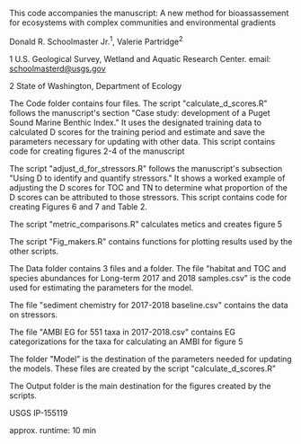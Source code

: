 
This code accompanies the manuscript:
A new method for bioassassement for ecosystems with complex communities and environmental gradients

Donald R. Schoolmaster Jr.<sup>1</sup>, Valerie Partridge<sup>2</sup>

1 U.S. Geological Survey, Wetland and Aquatic Research Center. email: schoolmasterd@usgs.gov

2 State of Washington, Department of Ecology

The Code folder contains four files.
The script "calculate_d_scores.R" follows the manuscript's section "Case study: development of a Puget Sound Marine Benthic Index." It uses the designated training data to calculated D scores for the training period and estimate and save the parameters necessary for updating with other data. This script contains code for creating figures 2-4 of the manuscript

The script "adjust_d_for_stressors.R" follows the manuscript's subsection "Using D to identify and quantify stressors." It shows a worked example of adjusting the D scores for TOC and TN to determine what proportion of the D scores can be attributed to those stressors. This script contains code for creating Figures 6 and 7 and Table 2.

The script "metric_comparisons.R" calculates metics and creates figure 5

The script "Fig_makers.R" contains functions for plotting results used by the other scripts.  


The Data folder contains 3 files and a folder.
The file "habitat and TOC and species abundances for Long-term 2017 and 2018 samples.csv" is the code used for estimating the parameters for the model.

The file "sediment chemistry for 2017-2018 baseline.csv" contains the data on stressors.

The file "AMBI EG for 551 taxa in 2017-2018.csv" contains EG categorizations for the taxa for calculating an AMBI for figure 5

The folder "Model" is the destination of the parameters needed for updating the models. These files are created by the script "calculate_d_scores.R"

The Output folder is the main destination for the figures created by the scripts.

USGS IP-155119

approx. runtime: 10 min
